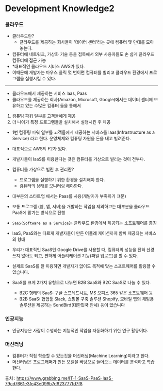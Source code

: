 # Development Knowledge2

### 클라우드

- 클라우드란?
  - 클라우드를 제공하는 회사들이 '데이터 센터'라는 곳에 컴퓨터 몇 만대를 모아 놓는다.
- 컴퓨터에 네트워크, 가상화 기술 등을 접목해서 외부 사용자들도 손 쉽게 클라우드 컴퓨터에 접근 가능
- \*대표적인 클라우드 서비스 AWS가 있다.
- 이때문에 개발자는 마우스 클릭 몇 번이면 컴퓨터를 빌리고 클라우드 환경에서 프로그램을 실행시킬 수 있다.

---

- 클라우드에서 제공하는 서비스 laas, Paas
- 클라우드를 제공하는 회사(Amazon, Microsoft, Google)에서는 데이터 센터에 보유하고 있는 수많은 컴퓨터 들을 통해서

1. 컴퓨팅 파워 일부를 고객들에게 제공
2. 더 나아가 특정 프로그램들을 설치해서 실행시킨 후 제공

- 1번 컴퓨팅 파워 일부를 고객들에게 제공하는 서비스를 Iaas(Infrastructure as a Service) 라고 한다. 운영체제와 컴퓨팅 자원을 돈을 내고 빌려준다.
- 대표적으로 AWS의 F2가 있다.
- 개발자들이 IaaS를 이용한다는 것은 컴퓨터를 가상으로 빌리는 것이 전부다.
- 컴퓨터를 가상으로 빌린 후 관리란?

  - 프로그램을 실행하기 위한 환경을 설치해야 한다.
  - 컴퓨터의 상태를 모니터링 해야한다.

- 대부분의 스타트업 에서는 Paas를 사용(개발자가 부족하기 떄문)
- 보통 프로그램 (웹, 앱, 서버)을 개발하는 작업을 제외하고는 대부분을 클라우드 PaaS에 맡기는 방식으로 진행
- `SaaS(Software as a Service`는 클라우드 환경에서 제공되는 소프트웨어를 총칭
- laaS, PaaS와는 다르게 개발자들이 만든 어플레 케이션까지 함께 제공되는 서비스의 형태
- 우리가 대표적인 SaaS인 Google Drive를 사용할 때, 컴퓨터의 성능을 전혀 신경 쓰지 않아도 되고, 편하게 어플리케이션 기능(파일 업로드)를 할 수 있다.
- 실제로 SaaS를 잘 이용하면 개발자가 없이도 목적에 맞는 소프트웨어를 활용할 수 있습니다.

- SaaS를 크게 2가지 유형으로 나누면 B2B SaaS와 B2C SaaS로 나눌 수 있다.
  - B2C 형태의 SaaS: 구글 스프레드시트, MS 오피스 365 같은 소프트웨어 등
  - B2B SaaS: 협업툴 Slack, 쇼핑몰 구축 솔루션 Shopify, 모바일 앱의 채팅용 솔루션을 제공하는 SendBird(대한민국 만세) 등이 있습니다

### 인공지능

- 인공지능은 사람이 수행하는 지능적인 작업을 자동화하기 위한 연구 활동이다.

### 머신러닝

- 컴퓨터가 직접 학습할 수 있는것을 머신러닝(Machine Learning)이라고 한다.
- 머신러닝은 프로그래머가 만든 모델을 바탕으로 들어오는 데이터를 분석하고 학습한다.

출처 : https://www.grabbing.me/IT-1-SaaS-PaaS-IaaS-79cd7661e3fe43e099b7d623777fd7f8

